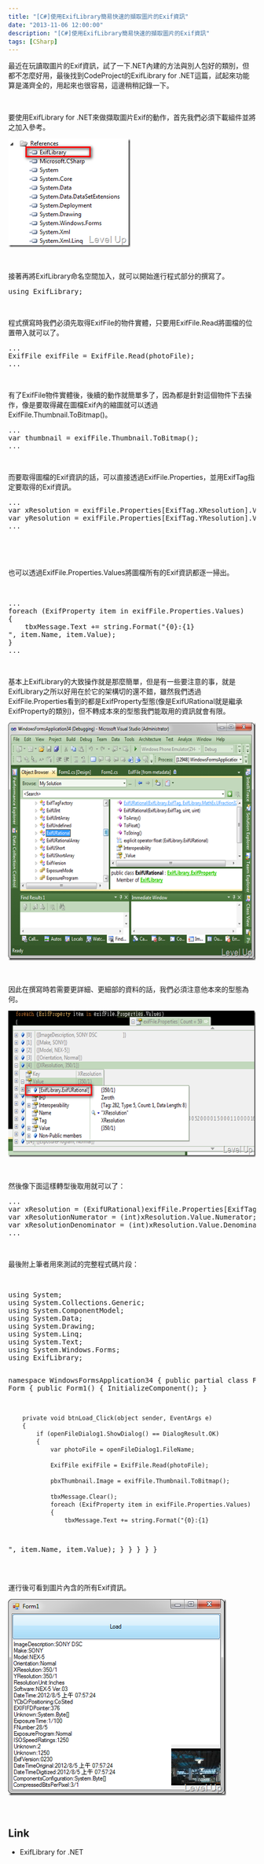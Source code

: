 ```yaml
---
title: "[C#]使用ExifLibrary簡易快速的擷取圖片的Exif資訊"
date: "2013-11-06 12:00:00"
description: "[C#]使用ExifLibrary簡易快速的擷取圖片的Exif資訊"
tags: [CSharp]
---
```


<p>
	最近在玩讀取圖片的Exif資訊，試了一下.NET內建的方法與別人包好的類別，但都不怎麼好用，最後找到CodeProject的ExifLibrary for .NET這篇，試起來功能算是滿齊全的，用起來也很容易，這邊稍稍記錄一下。</p>
<p>
	 </p>
<p>
	要使用ExifLibrary for .NET來做擷取圖片Exif的動作，首先我們必須下載組件並將之加入參考。</p>
<p>
	<img alt="image" border="0" height="221" src="\images\posts\3928a5c4-219a-42fc-b7b0-f49154744c4b\image_thumb.png" style="border-bottom: 0px; border-left: 0px; border-top: 0px; border-right: 0px" width="249" /></p>
<p>
	 </p>
<p>
	接著再將ExifLibrary命名空間加入，就可以開始進行程式部分的撰寫了。</p>
<div class="wlWriterSmartContent" id="scid:812469c5-0cb0-4c63-8c15-c81123a09de7:1b44b481-1de5-4c9a-b0c3-4cc1c492bb2b" style="padding-bottom: 0px; margin: 0px; padding-left: 0px; padding-right: 0px; display: inline; float: none; padding-top: 0px">
	<pre class="c#" name="code">
using ExifLibrary;</pre>
</div>
<p>
	 </p>
<p>
	程式撰寫時我們必須先取得ExifFile的物件實體，只要用ExifFile.Read將圖檔的位置帶入就可以了。</p>
<div class="wlWriterSmartContent" id="scid:812469c5-0cb0-4c63-8c15-c81123a09de7:4bb8c277-d0b5-40c1-ad86-94782b42a6ba" style="padding-bottom: 0px; margin: 0px; padding-left: 0px; padding-right: 0px; display: inline; float: none; padding-top: 0px">
	<pre class="c#" name="code">
...
ExifFile exifFile = ExifFile.Read(photoFile);
...</pre>
</div>
<p>
	 </p>
<p>
	有了ExifFile物件實體後，後續的動作就簡單多了，因為都是針對這個物件下去操作，像是要取得藏在圖檔Exif內的縮圖就可以透過ExifFile.Thumbnail.ToBitmap()。</p>
<div class="wlWriterSmartContent" id="scid:812469c5-0cb0-4c63-8c15-c81123a09de7:91aee9f8-0f93-4fef-9a25-f9c22a5f52ac" style="padding-bottom: 0px; margin: 0px; padding-left: 0px; padding-right: 0px; display: inline; float: none; padding-top: 0px">
	<pre class="c#" name="code">
...
var thumbnail = exifFile.Thumbnail.ToBitmap();
...</pre>
</div>
<p>
	 </p>
<p>
	而要取得圖檔的Exif資訊的話，可以直接透過ExifFile.Properties，並用ExifTag指定要取得的Exif資訊。</p>
<div class="wlWriterSmartContent" id="scid:812469c5-0cb0-4c63-8c15-c81123a09de7:8b37ead2-caa9-46aa-97c1-43c5e433969f" style="padding-bottom: 0px; margin: 0px; padding-left: 0px; padding-right: 0px; display: inline; float: none; padding-top: 0px">
	<pre class="c#" name="code">
...
var xResolution = exifFile.Properties[ExifTag.XResolution].Value;
var yResolution = exifFile.Properties[ExifTag.YResolution].Value;
...</pre>
</div>
<p>
	 </p>
<p>
	 </p>
<p>
	也可以透過ExifFile.Properties.Values將圖檔所有的Exif資訊都逐一掃出。</p>
<p>
	 </p>
<div class="wlWriterSmartContent" id="scid:812469c5-0cb0-4c63-8c15-c81123a09de7:f506e2ea-fad3-476c-b657-fca6789e3024" style="padding-bottom: 0px; margin: 0px; padding-left: 0px; padding-right: 0px; display: inline; float: none; padding-top: 0px">
	<pre class="c#" name="code">
...
foreach (ExifProperty item in exifFile.Properties.Values)
{
	tbxMessage.Text += string.Format("{0}:{1}
", item.Name, item.Value);
}
...</pre>
</div>
<p>
	 </p>
<p>
	基本上ExifLibrary的大致操作就是那麼簡單，但是有一些要注意的事，就是ExifLibrary之所以好用在於它的架構切的還不錯，雖然我們透過ExifFile.Properties看到的都是ExifProperty型態(像是ExifURational就是繼承ExifProperty的類別)，但不轉成本來的型態我們能取用的資訊就會有限。</p>
<p>
	<img alt="image" border="0" height="484" src="\images\posts\3928a5c4-219a-42fc-b7b0-f49154744c4b\image_thumb_1.png" style="border-bottom: 0px; border-left: 0px; border-top: 0px; border-right: 0px" width="620" /></p>
<p>
	 </p>
<p>
	因此在撰寫時若需要更詳細、更細部的資料的話，我們必須注意他本來的型態為何。</p>
<p>
	<img alt="image" border="0" height="298" src="\images\posts\3928a5c4-219a-42fc-b7b0-f49154744c4b\image_thumb_2.png" style="border-bottom: 0px; border-left: 0px; border-top: 0px; border-right: 0px" width="644" /></p>
<p>
	 </p>
<p>
	然後像下面這樣轉型後取用就可以了：</p>
<div class="wlWriterSmartContent" id="scid:812469c5-0cb0-4c63-8c15-c81123a09de7:93ee647e-9702-4c67-85dc-a19c7b892cb1" style="padding-bottom: 0px; margin: 0px; padding-left: 0px; padding-right: 0px; display: inline; float: none; padding-top: 0px">
	<pre class="c#" name="code">
...
var xResolution = (ExifURational)exifFile.Properties[ExifTag.XResolution];
var xResolutionNumerator = (int)xResolution.Value.Numerator;
var xResolutionDenominator = (int)xResolution.Value.Denominator;
...</pre>
</div>
<p>
	 </p>
<p>
	最後附上筆者用來測試的完整程式碼片段：</p>
<p>
	 </p>
<div class="wlWriterSmartContent" id="scid:812469c5-0cb0-4c63-8c15-c81123a09de7:0c820021-b43d-4571-a876-5ae2f2e42a3d" style="padding-bottom: 0px; margin: 0px; padding-left: 0px; padding-right: 0px; display: inline; float: none; padding-top: 0px">
	<pre class="c#" name="code">
using System;
using System.Collections.Generic;
using System.ComponentModel;
using System.Data;
using System.Drawing;
using System.Linq;
using System.Text;
using System.Windows.Forms;
using ExifLibrary;

namespace WindowsFormsApplication34
{
	public partial class Form1 : Form
	{
		public Form1()
		{
			InitializeComponent();
		}

		private void btnLoad_Click(object sender, EventArgs e)
		{
			if (openFileDialog1.ShowDialog() == DialogResult.OK)
			{
				var photoFile = openFileDialog1.FileName;

				ExifFile exifFile = ExifFile.Read(photoFile);

				pbxThumbnail.Image = exifFile.Thumbnail.ToBitmap();

				tbxMessage.Clear();
				foreach (ExifProperty item in exifFile.Properties.Values)
				{
					tbxMessage.Text += string.Format("{0}:{1}
", item.Name, item.Value);
				}
			}
		}
	}
}</pre>
</div>
<p>
	 </p>
<p>
	運行後可看到圖片內含的所有Exif資訊。</p>
<p>
	<img alt="image" border="0" height="400" src="\images\posts\3928a5c4-219a-42fc-b7b0-f49154744c4b\image_thumb_4.png" style="border-bottom: 0px; border-left: 0px; border-top: 0px; border-right: 0px" width="444" /></p>
<p>
	 </p>
<h2>
	Link</h2>
<ul>
	<li>
		ExifLibrary for .NET</li>
</ul>
